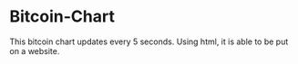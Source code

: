 # Bitcoin-Chart
This bitcoin chart updates every 5 seconds. Using html, it is able to be put on a website. 
